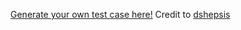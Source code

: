 [Generate your own test case here!](https://dshepsis.github.io/MSTGenerator/)
Credit to [dshepsis](https://github.com/dshepsis) 
